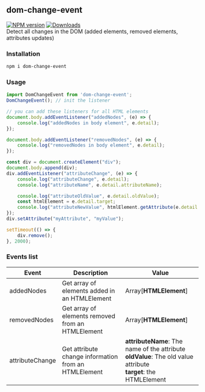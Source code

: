 ## dom-change-event
[![NPM version](https://img.shields.io/npm/v/dom-change-event.svg?style=flat-square)](https://www.npmjs.com/package/dom-change-event)
[![Downloads](https://img.shields.io/npm/dm/dom-change-event.svg?style=flat-square)](https://www.npmjs.com/package/dom-change-event)
<br />
Detect all changes in the DOM (added elements, removed elements, attributes updates)

### Installation
```bash
npm i dom-change-event
```

### Usage
```javascript
import DomChangeEvent from 'dom-change-event';
DomChangeEvent(); // init the listener

// you can add these listeners for all HTML elements
document.body.addEventListener("addedNodes", (e) => {
    console.log("addedNodes in body element", e.detail);
});

document.body.addEventListener("removedNodes", (e) => {
    console.log("removedNodes in body element", e.detail);
});

const div = document.createElement("div");
document.body.append(div);
div.addEventListener("attributeChange", (e) => {
    console.log("attributeChange", e.detail);
    console.log("attributeName", e.detail.attributeName);

    console.log("attributeOldValue", e.detail.oldValue);
    const htmlElement = e.detail.target;
    console.log("attributeNewValue", htmlElement.getAttribute(e.detail.attributeName));
});
div.setAttribute("myAttribute", "myValue");

setTimeout(() => {
    div.remove();
}, 2000);
```

### Events list
|Event|Description|Value|
| ------------ | ------------ | ------------ |
|addedNodes|Get array of elements added in an HTMLElement|Array[**HTMLElement**]|
|removedNodes|Get array of elements removed from an HTMLElement|Array[**HTMLElement**]|
|attributeChange|Get attribute change information from an HTMLElement|**attributeName**: The name of the attribute<br />**oldValue**: The old value attribute<br />**target**: the HTMLElement|